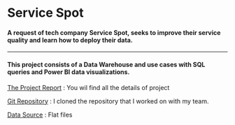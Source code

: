 
# Service Spot

#### A request of tech company **Service Spot**, seeks to improve their service quality and learn how to deploy their data.

___

#### This project consists of a Data Warehouse and use cases with SQL queries and Power BI data visualizations.

[The Project Report](https://github.com/Evank2023/School_Project_ETL_and_DataWharehouse/blob/master/Repport.pdf) : You wil find all the details of project

[Git Repository](https://github.com/Evank2023/School_Project_ETL_and_DataWharehouse/tree/Repository) : I cloned the repository that I worked on with my team.

[Data Source](https://github.com/Evank2023/School_Project_ETL_and_DataWharehouse/tree/Data) : Flat files
